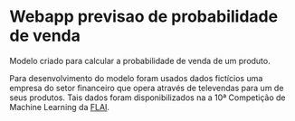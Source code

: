 # Webapp previsao de probabilidade de venda

 Modelo criado para calcular a probabilidade de venda de um produto.

Para desenvolvimento do modelo foram usados dados fictícios uma empresa do setor financeiro que opera através de televendas para um de seus produtos.
Tais dados foram disponibilizados na a 10ª Competição de Machine Learning da [FLAI](https://www.flai.com.br/).
